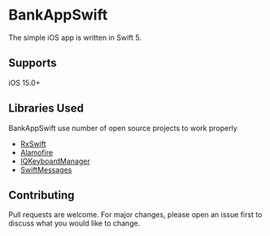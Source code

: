# BankAppSwift
The simple iOS app is written in Swift 5.


## Supports

iOS 15.0+


## Libraries Used

BankAppSwift use number of open source projects to work properly

* [RxSwift](https://github.com/ReactiveX/RxSwift)
* [Alamofire](https://github.com/Alamofire/Alamofire)
* [IQKeyboardManager](https://github.com/hackiftekhar/IQKeyboardManager)
* [SwiftMessages](https://github.com/SwiftKickMobile/SwiftMessages)



## Contributing
Pull requests are welcome. For major changes, please open an issue first to discuss what you would like to change.

